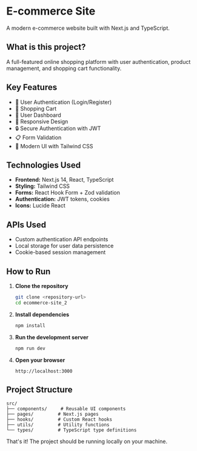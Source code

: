 # E-commerce Site

A modern e-commerce website built with Next.js and TypeScript.

## What is this project?

A full-featured online shopping platform with user authentication, product management, and shopping cart functionality.

## Key Features

- 🔐 User Authentication (Login/Register)
- 🛒 Shopping Cart
- 👤 User Dashboard
- 📱 Responsive Design
- 🔒 Secure Authentication with JWT
- 📋 Form Validation
- 🎨 Modern UI with Tailwind CSS

## Technologies Used

- **Frontend:** Next.js 14, React, TypeScript
- **Styling:** Tailwind CSS
- **Forms:** React Hook Form + Zod validation
- **Authentication:** JWT tokens, cookies
- **Icons:** Lucide React

## APIs Used

- Custom authentication API endpoints
- Local storage for user data persistence
- Cookie-based session management

## How to Run

1. **Clone the repository**
   ```bash
   git clone <repository-url>
   cd ecommerce-site_2
   ```

2. **Install dependencies**
   ```bash
   npm install
   ```

3. **Run the development server**
   ```bash
   npm run dev
   ```

4. **Open your browser**
   ```
   http://localhost:3000
   ```

## Project Structure

```
src/
├── components/     # Reusable UI components
├── pages/         # Next.js pages
├── hooks/         # Custom React hooks
├── utils/         # Utility functions
└── types/         # TypeScript type definitions
```

That's it! The project should be running locally on your machine.